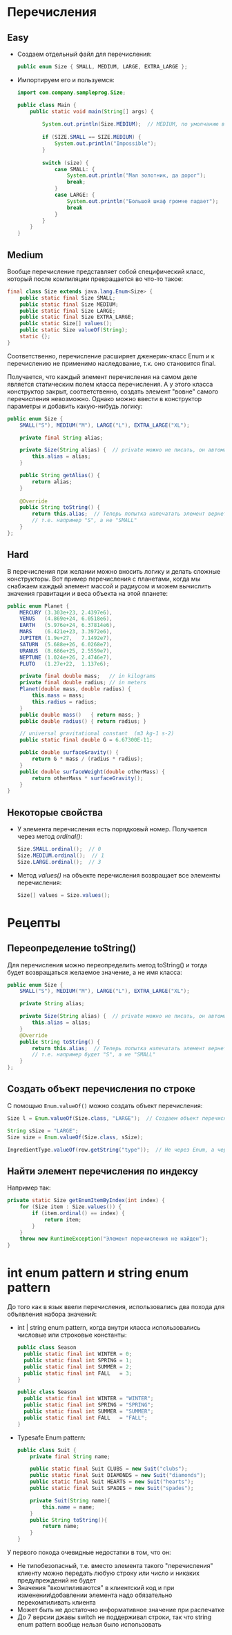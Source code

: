 # Перечисления

## Easy

* Создаем отдельный файл для перечисления:

  ```java
  public enum Size { SMALL, MEDIUM, LARGE, EXTRA_LARGE };
  ```

* Импортируем его и пользуемся:

  ```java
  import com.company.sampleprog.Size;
  
  public class Main {
      public static void main(String[] args) {
          
          System.out.println(Size.MEDIUM);  // MEDIUM, по умолчанию вернет имя как есть
          
          if (SIZE.SMALL == SIZE.MEDIUM) {
              System.out.println("Impossible");
          }
          
          switch (size) {
              case SMALL: {
                  System.out.println("Мал золотник, да дорог");
                  break;
              }
              case LARGE: {
                  System.out.println("Большой шкаф громче падает");
                  break
              }
          }
      }
  }
  ```

## Medium

Вообще перечисление представляет собой специфический класс, который после компиляции превращается во что-то такое:

```java
final class Size extends java.lang.Enum<Size> {
	public static final Size SMALL;
	public static final Size MEDIUM;
	public static final Size LARGE;
	public static final Size EXTRA_LARGE;
	public static Size[] values();
	public static Size valueOf(String);
	static {};
}
```

Соответственно, перечисление расширяет дженерик-класс Enum и к перечислению не применимо наследование, т.к. оно становится final.

Получается, что каждый элемент перечисления на самом деле является статическим полем класса перечисления. А у этого класса конструктор закрыт, соответственно, создать элемент "вовне" самого перечисления невозможно. Однако можно ввести в конструктор параметры и добавить какую-нибудь логику:

```java
public enum Size {
    SMALL("S"), MEDIUM("M"), LARGE("L"), EXTRA_LARGE("XL");

    private final String alias;

    private Size(String alias) {  // private можно не писать, он автоматом всегда private
        this.alias = alias;
    }

    public String getAlias() {
        return alias;
    }
    
    @Override
    public String toString() {
        return this.alias;  // Теперь попытка напечатать элемент вернет alias, а не имя класса,
        // т.е. например "S", а не "SMALL"
    }
};
```

## Hard

В перечисления при желании можно вносить логику и делать сложные конструкторы. Вот пример перечисления с планетами, когда мы снабжаем каждый элемент массой и радиусом и можем вычислить значения гравитации и веса объекта на этой планете:

```java
public enum Planet {
    MERCURY (3.303e+23, 2.4397e6),
    VENUS   (4.869e+24, 6.0518e6),
    EARTH   (5.976e+24, 6.37814e6),
    MARS    (6.421e+23, 3.3972e6),
    JUPITER (1.9e+27,   7.1492e7),
    SATURN  (5.688e+26, 6.0268e7),
    URANUS  (8.686e+25, 2.5559e7),
    NEPTUNE (1.024e+26, 2.4746e7),
    PLUTO   (1.27e+22,  1.137e6);

    private final double mass;   // in kilograms
    private final double radius; // in meters
    Planet(double mass, double radius) {
        this.mass = mass;
        this.radius = radius;
    }
    public double mass()   { return mass; }
    public double radius() { return radius; }

    // universal gravitational constant  (m3 kg-1 s-2)
    public static final double G = 6.67300E-11;

    public double surfaceGravity() {
        return G * mass / (radius * radius);
    }
    public double surfaceWeight(double otherMass) {
        return otherMass * surfaceGravity();
    }
}
```



## Некоторые свойства

* У элемента перечисления есть порядковый номер. Получается через метод *ordinal()*:

  ```java
  Size.SMALL.ordinal();  // 0
  Size.MEDIUM.ordinal();  // 1
  Size.LARGE.ordinal();  // 3
  ```

* Метод *values()* на объекте перечисления возвращает все элементы перечисления:

  ```java
  Size[] values = Size.values();
  ```

# Рецепты

## Переопределение toString()

Для перечисления можно переопределить метод toString() и тогда будет возвращаться желаемое значение, а не имя класса:

```java
public enum Size {
    SMALL("S"), MEDIUM("M"), LARGE("L"), EXTRA_LARGE("XL");

    private String alias;

    private Size(String alias) {  // private можно не писать, он автоматом всегда private
        this.alias = alias;
    }
    @Override
    public String toString() {
        return this.alias;  // Теперь попытка напечатать элемент вернет alias, а не имя класса,
        // т.е. например будет "S", а не "SMALL"
    }
};
```

## Создать объект перечисления по строке

С помощью `Enum.valueOf()` можно создать объект перечисления:

```java
Size l = Enum.valueOf(Size.class, "LARGE");  // Создаем объект перечисления по имени
```

```java
String sSize = "LARGE";
Size size = Enum.valueOf(Size.class, sSize);
```

```java
IngredientType.valueOf(row.getString("type"));  // Не через Enum, а через сам класс перечисления
```



## Найти элемент перечисления по индексу

Например так:

```java
private static Size getEnumItemByIndex(int index) {
    for (Size item : Size.values()) {
        if (item.ordinal() == index) {
            return item;
        }
    }
    throw new RuntimeException("Элемент перечисления не найден");
}
```

# int enum pattern и string enum pattern

До того как в язык ввели перечисления, использовались два похода для объявления набора значений:

* int | string enum pattern, когда внутри класса использовались числовые или строковые константы:

  ```java
  public class Season
  	public static final int WINTER = 0;
  	public static final int SPRING = 1;
  	public static final int SUMMER = 2;
  	public static final int FALL   = 3;
  }
  ```

  ```java
  public class Season
  	public static final int WINTER = "WINTER";
  	public static final int SPRING = "SPRING";
  	public static final int SUMMER = "SUMMER";
  	public static final int FALL   = "FALL";
  }
  ```

* Typesafe Enum pattern:

  ```java
  public class Suit {
      private final String name;
  
      public static final Suit CLUBS = new Suit("clubs");
      public static final Suit DIAMONDS = new Suit("diamonds");
      public static final Suit HEARTS = new Suit("hearts");
      public static final Suit SPADES = new Suit("spades");    
  
      private Suit(String name){
          this.name = name;
      }
      public String toString(){
          return name;
      }
  }
  ```

У первого похода очевидные недостатки в том, что он:

*  Не типобезопасный, т.е. вместо элемента такого "перечисления" клиенту можно передать любую строку или число и никаких предупреждений не будет
* Значения "вкомпиливаются" в клиентский код и при изменении\добавлении элемента надо обязательно перекомпиливать клиента
* Может быть не достаточно информативное значение при распечатке
* До 7 версии джавы switch не поддерживал строки, так что string enum pattern вообще нельзя было использовать